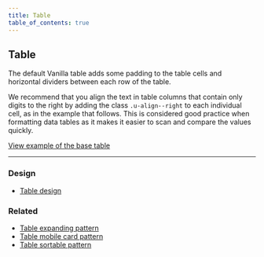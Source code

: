 ```yaml
---
title: Table
table_of_contents: true
---
```


## Table

The default Vanilla table adds some padding to the table cells and horizontal
dividers between each row of the table.

We recommend that you align the text in table columns that contain only digits
to the right by adding the class ```.u-align--right``` to each individual cell,
as in the example that follows. This is considered good practice when formatting
 data tables as it makes it easier to scan and compare the values quickly.

<a href="https://vanilla-framework.github.io/vanilla-framework/examples/base/table/"
    class="js-example">
    View example of the base table
</a>

<hr />

### Design

* [Table design](https://github.com/ubuntudesign/vanilla-design/tree/master/Table)

### Related

* [Table expanding pattern](/en/patterns/table-expanding)
* [Table mobile card pattern](/en/patterns/table-mobile-card)
* [Table sortable pattern](/en/patterns/table-sortable)

